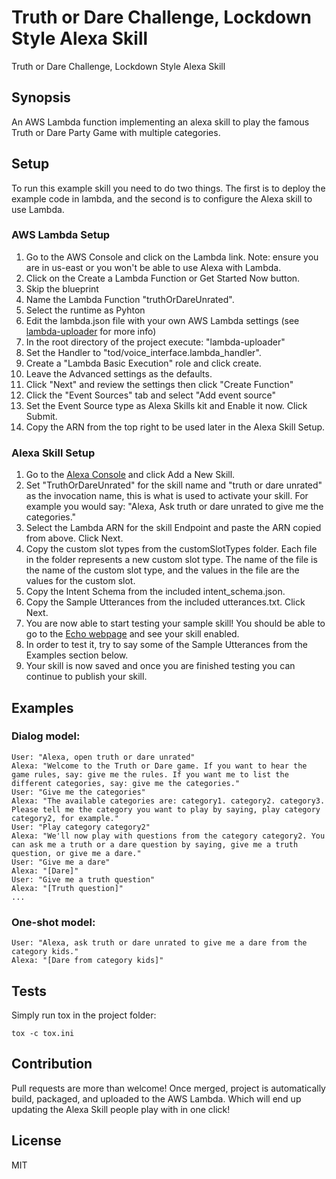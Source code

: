 # Truth or Dare Challenge, Lockdown Style Alexa Skill

Truth or Dare Challenge, Lockdown Style Alexa Skill

## Synopsis

An AWS Lambda function implementing an alexa skill to play the famous Truth or Dare Party Game with multiple categories.

## Setup

To run this example skill you need to do two things. The first is to deploy the example code in lambda, and the second is to configure the Alexa skill to use Lambda.

### AWS Lambda Setup
1. Go to the AWS Console and click on the Lambda link. Note: ensure you are in us-east or you won't be able to use Alexa with Lambda.
2. Click on the Create a Lambda Function or Get Started Now button.
3. Skip the blueprint
4. Name the Lambda Function "truthOrDareUnrated".
5. Select the runtime as Pyhton
6. Edit the lambda.json file with your own AWS Lambda settings (see [lambda-uploader](https://github.com/rackerlabs/lambda-uploader) for more info)
7. In the root directory of the project execute: "lambda-uploader"
8. Set the Handler to "tod/voice_interface.lambda_handler".
9. Create a "Lambda Basic Execution" role and click create.
10. Leave the Advanced settings as the defaults.
11. Click "Next" and review the settings then click "Create Function"
12. Click the "Event Sources" tab and select "Add event source"
13. Set the Event Source type as Alexa Skills kit and Enable it now. Click Submit.
14. Copy the ARN from the top right to be used later in the Alexa Skill Setup.

### Alexa Skill Setup
1. Go to the [Alexa Console](https://developer.amazon.com/edw/home.html) and click Add a New Skill.
2. Set "TruthOrDareUnrated" for the skill name and "truth or dare unrated" as the invocation name, this is what is used to activate your skill. For example you would say: "Alexa, Ask truth or dare unrated to give me the categories."
3. Select the Lambda ARN for the skill Endpoint and paste the ARN copied from above. Click Next.
4. Copy the custom slot types from the customSlotTypes folder. Each file in the folder represents a new custom slot type. The name of the file is the name of the custom slot type, and the values in the file are the values for the custom slot.
5. Copy the Intent Schema from the included intent_schema.json.
6. Copy the Sample Utterances from the included utterances.txt. Click Next.
8. You are now able to start testing your sample skill! You should be able to go to the [Echo webpage](http://echo.amazon.com/#skills) and see your skill enabled.
9. In order to test it, try to say some of the Sample Utterances from the Examples section below.
10. Your skill is now saved and once you are finished testing you can continue to publish your skill.

## Examples
### Dialog model:
    User: "Alexa, open truth or dare unrated"
    Alexa: "Welcome to the Truth or Dare game. If you want to hear the game rules, say: give me the rules. If you want me to list the different categories, say: give me the categories."
    User: "Give me the categories"
    Alexa: "The available categories are: category1. category2. category3. Please tell me the category you want to play by saying, play category category2, for example."
    User: "Play category category2"
    Alexa: "We'll now play with questions from the category category2. You can ask me a truth or a dare question by saying, give me a truth question, or give me a dare."
    User: "Give me a dare"
    Alexa: "[Dare]"
    User: "Give me a truth question"
    Alexa: "[Truth question]"
    ...

### One-shot model:
    User: "Alexa, ask truth or dare unrated to give me a dare from the category kids."
    Alexa: "[Dare from category kids]"
    
## Tests

Simply run tox in the project folder:
```
tox -c tox.ini
```

## Contribution

Pull requests are more than welcome! 
Once merged, project is automatically build, packaged, and uploaded to the AWS Lambda. 
Which will end up updating the Alexa Skill people play with in one click!

## License

MIT

